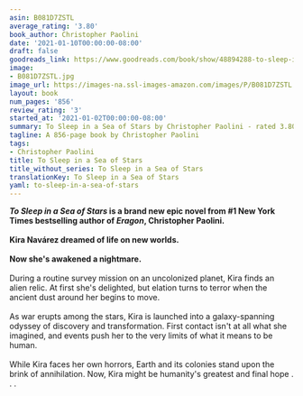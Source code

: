 ```yaml
---
asin: B081D7ZSTL
average_rating: '3.80'
book_author: Christopher Paolini
date: '2021-01-10T00:00:00-08:00'
draft: false
goodreads_link: https://www.goodreads.com/book/show/48894288-to-sleep-in-a-sea-of-stars
image:
- B081D7ZSTL.jpg
image_url: https://images-na.ssl-images-amazon.com/images/P/B081D7ZSTL.01._SCLZZZZZZZ.jpg
layout: book
num_pages: '856'
review_rating: '3'
started_at: '2021-01-02T00:00:00-08:00'
summary: To Sleep in a Sea of Stars by Christopher Paolini - rated 3.80/5 on Goodreads
tagline: A 856-page book by Christopher Paolini
tags:
- Christopher Paolini
title: To Sleep in a Sea of Stars
title_without_series: To Sleep in a Sea of Stars
translationKey: To Sleep in a Sea of Stars
yaml: to-sleep-in-a-sea-of-stars
---
```


<b><i>To Sleep in a Sea of Stars</i> is a brand new epic novel from #1 New York Times bestselling author of <i>Eragon</i>, Christopher Paolini.</b><br /><br /><b>Kira Navárez dreamed of life on new worlds.<br /><br />Now she's awakened a nightmare.</b><br /><br />During a routine survey mission on an uncolonized planet, Kira finds an alien relic. At first she's delighted, but elation turns to terror when the ancient dust around her begins to move.<br /><br />As war erupts among the stars, Kira is launched into a galaxy-spanning odyssey of discovery and transformation. First contact isn't at all what she imagined, and events push her to the very limits of what it means to be human.<br /><br />While Kira faces her own horrors, Earth and its colonies stand upon the brink of annihilation. Now, Kira might be humanity's greatest and final hope . . .